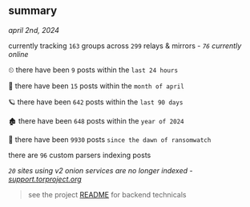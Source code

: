 
## summary
_april 2nd, 2024_

currently tracking `163` groups across `299` relays & mirrors - _`76` currently online_

⏲ there have been `9` posts within the `last 24 hours`

🦈 there have been `15` posts within the `month of april`

🪐 there have been `642` posts within the `last 90 days`

🏚 there have been `648` posts within the `year of 2024`

🦕 there have been `9930` posts `since the dawn of ransomwatch`

there are `96` custom parsers indexing posts

_`20` sites using v2 onion services are no longer indexed - [support.torproject.org](https://support.torproject.org/onionservices/v2-deprecation/)_

> see the project [README](https://github.com/joshhighet/ransomwatch#ransomwatch--) for backend technicals
